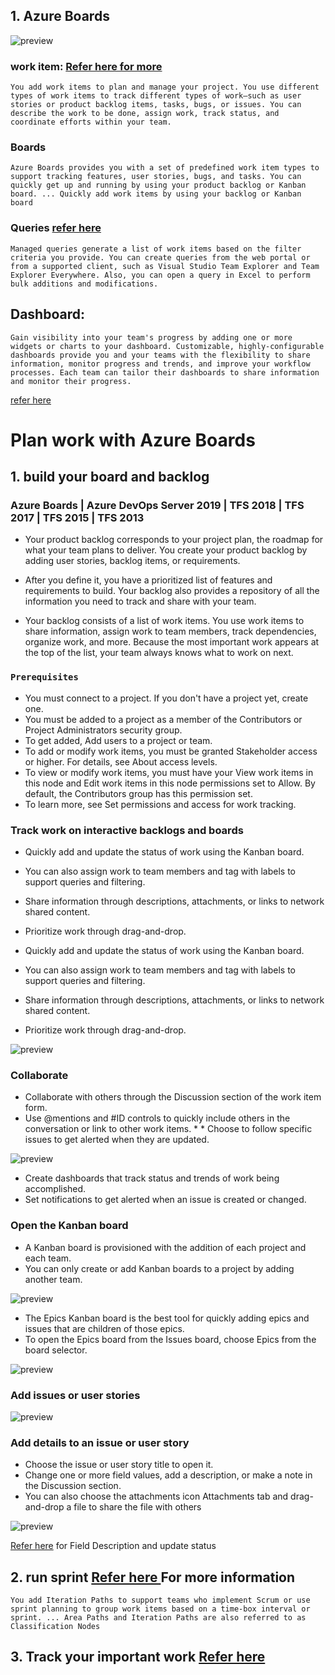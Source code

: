 ## 1. Azure Boards
![preview](./images/azure-board1.png)

### work item: [Refer here for more](./images/work_item.md)
    You add work items to plan and manage your project. You use different types of work items to track different types of work—such as user stories or product backlog items, tasks, bugs, or issues. You can describe the work to be done, assign work, track status, and coordinate efforts within your team.


### Boards
    Azure Boards provides you with a set of predefined work item types to support tracking features, user stories, bugs, and tasks. You can quickly get up and running by using your product backlog or Kanban board. ... Quickly add work items by using your backlog or Kanban board

### Queries   [refer here](https://docs.microsoft.com/en-us/azure/devops/boards/queries/using-queries?view=azure-devops)
    Managed queries generate a list of work items based on the filter criteria you provide. You can create queries from the web portal or from a supported client, such as Visual Studio Team Explorer and Team Explorer Everywhere. Also, you can open a query in Excel to perform bulk additions and modifications.



## Dashboard:
    Gain visibility into your team's progress by adding one or more widgets or charts to your dashboard. Customizable, highly-configurable dashboards provide you and your teams with the flexibility to share information, monitor progress and trends, and improve your workflow processes. Each team can tailor their dashboards to share information and monitor their progress.

[refer here](https://docs.microsoft.com/en-us/azure/devops/report/dashboards/overview?view=azure-devops)



# Plan work with Azure Boards

## 1. build your board and backlog

### Azure Boards | Azure DevOps Server 2019 | TFS 2018 | TFS 2017 | TFS 2015 | TFS 2013

* Your product backlog corresponds to your project plan, the roadmap for what your team plans to deliver. You create your product backlog by adding user stories, backlog items, or requirements.

* After you define it, you have a prioritized list of features and requirements to build. Your backlog also provides a repository of all the information you need to track and share with your team.

* Your backlog consists of a list of work items. You use work items to share information, assign work to team members, track dependencies, organize work, and more. Because the most important work appears at the top of the list, your team always knows what to work on next.


### ``` Prerequisites ```
* You must connect to a project. If you don't have a project yet, create one.
* You must be added to a project as a member of the Contributors or Project Administrators security group. 
* To get added, Add users to a project or team.
* To add or modify work items, you must be granted Stakeholder access or higher. For details, see About access levels.
* To view or modify work items, you must have your View work items in this node and Edit work items in this node permissions set to Allow. By default, the Contributors group has this permission set.
* To learn more, see Set permissions and access for work tracking.

### Track work on interactive backlogs and boards

* Quickly add and update the status of work using the Kanban board. 
* You can also assign work to team members and tag with labels to support queries and filtering. 
* Share information through descriptions, attachments, or links to network shared content. 
* Prioritize work through drag-and-drop.

* Quickly add and update the status of work using the Kanban board. 
* You can also assign work to team members and tag with labels to support queries and filtering. 
* Share information through descriptions, attachments, or links to network shared content. 
* Prioritize work through drag-and-drop.

![preview](./images/backlog.png)


### Collaborate
* Collaborate with others through the Discussion section of the work item form. 
* Use @mentions and #ID controls to quickly include others in the conversation or link to other work items. * * Choose to follow specific issues to get alerted when they are updated.

![preview](./images/collaborate.png)

* Create dashboards that track status and trends of work being accomplished. 
* Set notifications to get alerted when an issue is created or changed.


### Open the Kanban board
* A Kanban board is provisioned with the addition of each project and each team. 
* You can only create or add Kanban boards to a project by adding another team.

![preview](./images/kiban.png)

* The Epics Kanban board is the best tool for quickly adding epics and issues that are children of those epics. 
* To open the Epics board from the Issues board, choose Epics from the board selector.

![preview](./images/ecips.png)

### Add issues or user stories

![preview](./images/addissue.png)

### Add details to an issue or user story

* Choose the issue or user story title to open it. 
* Change one or more field values, add a description, or make a note in the Discussion section. 
* You can also choose the attachments icon Attachments tab and drag-and-drop a file to share the file with others


![preview](./images/add-details.png)

[Refer here](https://docs.microsoft.com/en-in/azure/devops/boards/get-started/plan-track-work?view=azure-devops&tabs=agile-process#add-details-to-an-issue-or-user-story) for Field Description and update status

## 2. run sprint [Refer here ](https://docs.microsoft.com/en-us/azure/devops/boards/sprints/scrum-overview?view=azure-devops) For more information

``` You add Iteration Paths to support teams who implement Scrum or use sprint planning to group work items based on a time-box interval or sprint. ... Area Paths and Iteration Paths are also referred to as Classification Nodes ```




## 3. Track your important work [Refer here](https://docs.microsoft.com/en-us/azure/devops/boards/get-started/plan-track-work?view=azure-devops&tabs=basic-process)



